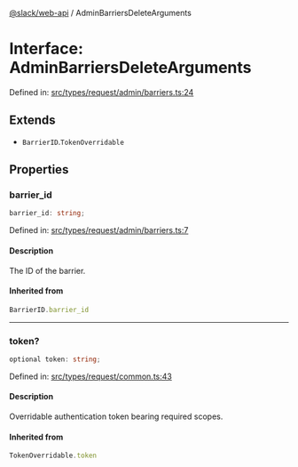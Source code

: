 [@slack/web-api](../index.md) / AdminBarriersDeleteArguments

# Interface: AdminBarriersDeleteArguments

Defined in: [src/types/request/admin/barriers.ts:24](https://github.com/slackapi/node-slack-sdk/blob/main/packages/web-api/src/types/request/admin/barriers.ts#L24)

## Extends

- `BarrierID`.`TokenOverridable`

## Properties

### barrier\_id

```ts
barrier_id: string;
```

Defined in: [src/types/request/admin/barriers.ts:7](https://github.com/slackapi/node-slack-sdk/blob/main/packages/web-api/src/types/request/admin/barriers.ts#L7)

#### Description

The ID of the barrier.

#### Inherited from

```ts
BarrierID.barrier_id
```

***

### token?

```ts
optional token: string;
```

Defined in: [src/types/request/common.ts:43](https://github.com/slackapi/node-slack-sdk/blob/main/packages/web-api/src/types/request/common.ts#L43)

#### Description

Overridable authentication token bearing required scopes.

#### Inherited from

```ts
TokenOverridable.token
```
